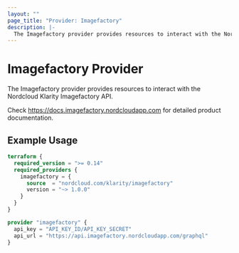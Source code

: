 ```yaml
---
layout: ""
page_title: "Provider: Imagefactory"
description: |-
  The Imagefactory provider provides resources to interact with the Nordcloud Klarity Imagefactory API.
---
```


# Imagefactory Provider

The Imagefactory provider provides resources to interact with the Nordcloud Klarity Imagefactory API.

Check https://docs.imagefactory.nordcloudapp.com for detailed product documentation.

## Example Usage

```terraform
terraform {
  required_version = ">= 0.14"
  required_providers {
    imagefactory = {
      source  = "nordcloud.com/klarity/imagefactory"
      version = "~> 1.0.0"
    }
  }
}

provider "imagefactory" {
  api_key = "API_KEY_ID/API_KEY_SECRET"
  api_url = "https://api.imagefactory.nordcloudapp.com/graphql"
}
```
